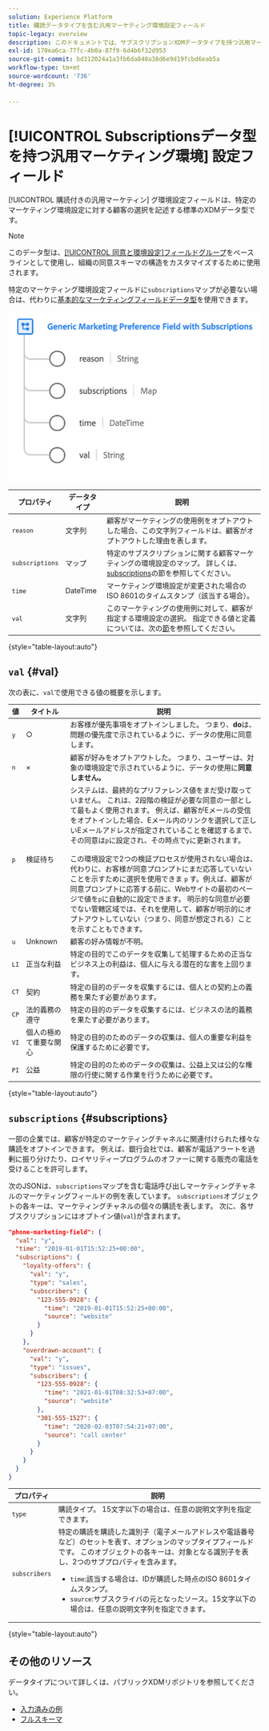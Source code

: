 ```yaml
---
solution: Experience Platform
title: 購読データタイプを含む汎用マーケティング環境設定フィールド
topic-legacy: overview
description: このドキュメントでは、サブスクリプションXDMデータタイプを持つ汎用マーケティング環境設定フィールドの概要を説明します。
exl-id: 170ea6ca-77fc-4b0a-87f9-6d4b6f32d953
source-git-commit: bd312024a1a3fb6da840a38d6e9d19fcbd6eab5a
workflow-type: tm+mt
source-wordcount: '736'
ht-degree: 3%

---
```


# [!UICONTROL Subscriptionsデータ型を持つ汎用マーケティング環境] 設定フィールド

[!UICONTROL 購読付きの汎用マーケティン] グ環境設定フィールドは、特定のマーケティング環境設定に対する顧客の選択を記述する標準のXDMデータ型です。

>[!NOTE]
>
>このデータ型は、[[!UICONTROL 同意と環境設定]フィールドグループ](../field-groups/profile/consents.md)をベースラインとして使用し、組織の同意スキーマの構造をカスタマイズするために使用されます。
>
>特定のマーケティング環境設定フィールドに`subscriptions`マップが必要ない場合は、代わりに[基本的なマーケティングフィールドデータ型](./marketing-field.md)を使用できます。

![](../images/data-types/marketing-field-subscriptions.png)

| プロパティ | データタイプ | 説明 |
| --- | --- | --- |
| `reason` | 文字列 | 顧客がマーケティングの使用例をオプトアウトした場合、この文字列フィールドは、顧客がオプトアウトした理由を表します。 |
| `subscriptions` | マップ | 特定のサブスクリプションに関する顧客マーケティングの環境設定のマップ。 詳しくは、[subscriptions](#subscriptions)の節を参照してください。 |
| `time` | DateTime | マーケティング環境設定が変更された場合のISO 8601のタイムスタンプ（該当する場合）。 |
| `val` | 文字列 | このマーケティングの使用例に対して、顧客が指定する環境設定の選択。 指定できる値と定義については、次の[節](#val)を参照してください。 |

{style=&quot;table-layout:auto&quot;}

## `val` {#val}

次の表に、`val`で使用できる値の概要を示します。

| 値 | タイトル | 説明 |
| --- | --- | --- |
| `y` | ○ | お客様が優先事項をオプトインしました。 つまり、**do**&#x200B;は、問題の優先度で示されているように、データの使用に同意します。 |
| `n` | × | 顧客が好みをオプトアウトした。 つまり、ユーザーは、対象の環境設定で示されているように、データの使用に&#x200B;**同意しません。** |
| `p` | 検証待ち | システムは、最終的なプリファレンス値をまだ受け取っていません。 これは、2段階の検証が必要な同意の一部として最もよく使用されます。 例えば、顧客がEメールの受信をオプトインした場合、Eメール内のリンクを選択して正しいEメールアドレスが指定されていることを確認するまで、その同意は`p`に設定され、その時点で`y`に更新されます。<br><br>この環境設定で2つの検証プロセスが使用されない場合は、代わりに、お客様が同意プロンプトにまだ応答していないことを示すために選択を使用できま `p` す。例えば、顧客が同意プロンプトに応答する前に、Webサイトの最初のページで値を`p`に自動的に設定できます。 明示的な同意が必要でない管轄区域では、それを使用して、顧客が明示的にオプトアウトしていない（つまり、同意が想定される）ことを示すこともできます。 |
| `u` | Unknown | 顧客の好み情報が不明。 |
| `LI` | 正当な利益 | 特定の目的でこのデータを収集して処理するための正当なビジネス上の利益は、個人に与える潜在的な害を上回ります。 |
| `CT` | 契約 | 特定の目的のデータを収集するには、個人との契約上の義務を果たす必要があります。 |
| `CP` | 法的義務の遵守 | 特定の目的のデータを収集するには、ビジネスの法的義務を果たす必要があります。 |
| `VI` | 個人の極めて重要な関心 | 特定の目的のためのデータの収集は、個人の重要な利益を保護するために必要です。 |
| `PI` | 公益 | 特定の目的のためのデータの収集は、公益上又は公的な権限の行使に関する作業を行うために必要です。 |

{style=&quot;table-layout:auto&quot;}

## `subscriptions` {#subscriptions}

一部の企業では、顧客が特定のマーケティングチャネルに関連付けられた様々な購読をオプトインできます。 例えば、銀行会社では、顧客が電話アラートを過剰に振り分けたり、ロイヤリティープログラムのオファーに関する販売の電話を受けることを許可します。

次のJSONは、`subscriptions`マップを含む電話呼び出しマーケティングチャネルのマーケティングフィールドの例を表しています。 `subscriptions`オブジェクトの各キーは、マーケティングチャネルの個々の購読を表します。 次に、各サブスクリプションにはオプトイン値(`val`)が含まれます。

```json
"phone-marketing-field": {
  "val": "y",
  "time": "2019-01-01T15:52:25+00:00",
  "subscriptions": {
    "loyalty-offers": {
      "val": "y",
      "type": "sales",
      "subscribers": {
        "123-555-0928": {
          "time": "2019-01-01T15:52:25+00:00",
          "source": "website"
        }
      }
    },
    "overdrawn-account": {
      "val": "y",
      "type": "issues",
      "subscribers": {
        "123-555-0928": {
          "time": "2021-01-01T08:32:53+07:00",
          "source": "website"
        },
        "301-555-1527": {
          "time": "2020-02-03T07:54:21+07:00",
          "source": "call center"
        }
      }
    }
  }
}
```

| プロパティ | 説明 |
| --- | --- |
| `type` | 購読タイプ。 15文字以下の場合は、任意の説明文字列を指定できます。 |
| `subscribers` | 特定の購読を購読した識別子（電子メールアドレスや電話番号など）のセットを表す、オプションのマップタイプフィールドです。 このオブジェクトの各キーは、対象となる識別子を表し、2つのサブプロパティを含みます。 <ul><li>`time`:該当する場合は、IDが購読した時点のISO 8601タイムスタンプ。</li><li>`source`:サブスクライバの元となったソース。15文字以下の場合は、任意の説明文字列を指定できます。</li></ul> |

{style=&quot;table-layout:auto&quot;}

## その他のリソース

データタイプについて詳しくは、パブリックXDMリポジトリを参照してください。

* [入力済みの例](https://github.com/adobe/xdm/blob/master/components/datatypes/consent/marketing-field-basic.example.1.json)
* [フルスキーマ](https://github.com/adobe/xdm/blob/master/components/datatypes/consent/marketing-field-basic.schema.json)
